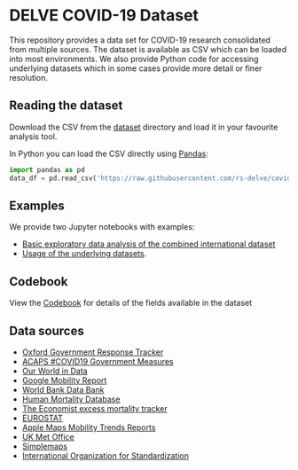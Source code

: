 # DELVE COVID-19 Dataset

This repository provides a data set for COVID-19 research consolidated from multiple sources. The dataset is available as CSV which can be loaded into most environments. We also provide Python code for accessing underlying datasets which in some cases provide more detail or finer resolution.

## Reading the dataset
Download the CSV from the [dataset](https://github.com/rs-delve/covid19_datasets/tree/master/dataset) directory and load it in your favourite analysis tool. 

In Python you can load the CSV directly using [Pandas](https://pandas.pydata.org/):
```python
import pandas as pd
data_df = pd.read_csv('https://raw.githubusercontent.com/rs-delve/covid19_datasets/master/dataset/combined_dataset_latest.csv')
```

## Examples
We provide two Jupyter notebooks with examples:
- [Basic exploratory data analysis of the combined international dataset](./Data_Exploration.ipynb)
- [Usage of the underlying datasets](./usage_example.ipynb).

## Codebook
View the [Codebook](https://github.com/rs-delve/covid19_datasets/blob/master/docs/codebook.md) for details of the fields available in the dataset

## Data sources
* [Oxford Government Response Tracker](https://www.bsg.ox.ac.uk/research/research-projects/coronavirus-government-response-tracker)
* [ACAPS #COVID19 Government Measures](https://www.acaps.org/covid19-government-measures-dataset)
* [Our World in Data](https://ourworldindata.org/coronavirus)
* [Google Mobility Report](https://www.google.com/covid19/mobility/data_documentation.html)
* [World Bank Data Bank](https://data.worldbank.org/)
* [Human Mortality Database](https://www.mortality.org/)
* [The Economist excess mortality tracker](https://github.com/TheEconomist/covid-19-excess-deaths-tracker)
* [EUROSTAT](https://appsso.eurostat.ec.europa.eu/nui/show.do?dataset=demo_r_mweek3&lang=en)
* [Apple Maps Mobility Trends Reports](https://www.apple.com/covid19/mobility)
* [UK Met Office](https://www.metoffice.gov.uk/)
* [Simplemaps](https://simplemaps.com/world)
* [International Organization for Standardization](https://www.iso.org/home.html)
